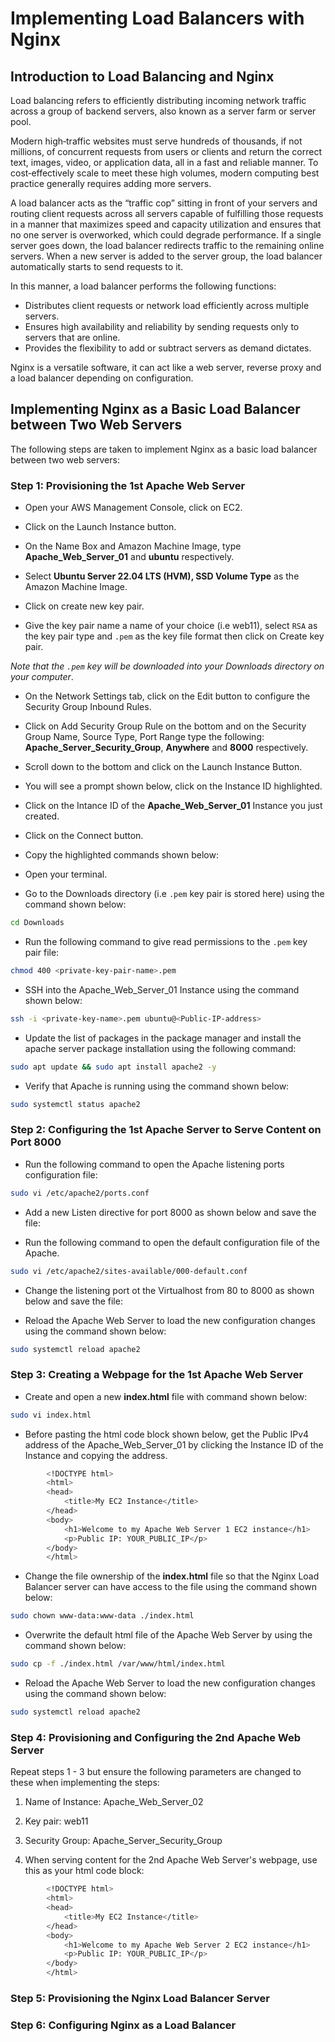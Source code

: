# Implementing Load Balancers with Nginx
## Introduction to Load Balancing and Nginx
Load balancing refers to efficiently distributing incoming network traffic across a group of backend servers, also known as a server farm or server pool. 

Modern high‑traffic websites must serve hundreds of thousands, if not millions, of concurrent requests from users or clients and return the correct text, images, video, or application data, all in a fast and reliable manner. To cost‑effectively scale to meet these high volumes, modern computing best practice generally requires adding more servers.

A load balancer acts as the “traffic cop” sitting in front of your servers and routing client requests across all servers capable of fulfilling those requests in a manner that maximizes speed and capacity utilization and ensures that no one server is overworked, which could degrade performance. If a single server goes down, the load balancer redirects traffic to the remaining online servers. When a new server is added to the server group, the load balancer automatically starts to send requests to it.

In this manner, a load balancer performs the following functions:
* Distributes client requests or network load efficiently across multiple servers.
* Ensures high availability and reliability by sending requests only to servers that are online.
* Provides the flexibility to add or subtract servers as demand dictates.

Nginx is a versatile software, it can act like a web server, reverse proxy and a load balancer depending on configuration.

## Implementing Nginx as a Basic Load Balancer between Two Web Servers
The following steps are taken to implement Nginx as a basic load balancer between two web servers:

### Step 1: Provisioning the 1st Apache Web Server
* Open your AWS Management Console, click on EC2.

* Click on the Launch Instance button.

* On the Name Box and Amazon Machine Image, type **Apache_Web_Server_01** and **ubuntu** respectively.

* Select **Ubuntu Server 22.04 LTS (HVM), SSD Volume Type** as the Amazon Machine Image.

* Click on create new key pair.

* Give the key pair name a name of your choice (i.e web11), select `RSA` as the key pair type and `.pem` as the key file format then click on Create key pair. 

*Note that the `.pem` key will be downloaded into your Downloads directory on your computer*.

* On the Network Settings tab, click on the Edit button to configure the Security Group Inbound Rules.

* Click on Add Security Group Rule on the bottom and on the Security Group Name, Source Type, Port Range type the following: **Apache_Server_Security_Group**, **Anywhere** and **8000** respectively.

* Scroll down to the bottom and click on the Launch Instance Button.

* You will see a prompt shown below, click on the Instance ID highlighted.

* Click on the Intance ID of the **Apache_Web_Server_01** Instance you just created.

* Click on the Connect button.

* Copy the highlighted commands shown below:

* Open your terminal.

* Go to the Downloads directory (i.e `.pem` key pair is stored here) using the command shown below:

```sh
cd Downloads
```

* Run the following command to give read permissions to the `.pem` key pair file:

```sh
chmod 400 <private-key-pair-name>.pem
```

* SSH into the Apache_Web_Server_01 Instance using the command shown below:

```sh
ssh -i <private-key-name>.pem ubuntu@<Public-IP-address>
```

* Update the list of packages in the package manager and install the apache server package installation using the following command:

```sh
sudo apt update && sudo apt install apache2 -y
```

* Verify that Apache is running using the command shown below:

```sh
sudo systemctl status apache2
```

### Step 2: Configuring the 1st Apache Server to Serve Content on Port 8000

*  Run the following command to open the Apache listening ports configuration file:

```sh
sudo vi /etc/apache2/ports.conf
```

* Add a new Listen directive for port 8000 as shown below and save the file:


* Run the following command to open the default configuration file of the Apache.

```sh
sudo vi /etc/apache2/sites-available/000-default.conf
```

* Change the listening port ot the Virtualhost from 80 to 8000 as shown below and save the file:

* Reload the Apache Web Server to load the new configuration changes using the command shown below:

```sh
sudo systemctl reload apache2
```

### Step 3: Creating a Webpage for the 1st Apache Web Server 

* Create and open a new **index.html** file with command shown below:

```sh
sudo vi index.html
```

* Before pasting the html code block shown below, get the Public IPv4 address of the Apache_Web_Server_01 by clicking the Instance ID of the Instance and copying the address.

```sh
        <!DOCTYPE html>
        <html>
        <head>
            <title>My EC2 Instance</title>
        </head>
        <body>
            <h1>Welcome to my Apache Web Server 1 EC2 instance</h1>
            <p>Public IP: YOUR_PUBLIC_IP</p>
        </body>
        </html>
```

* Change the file ownership of the **index.html** file so that the Nginx Load Balancer server can have access to the file using the command shown below:

```sh
sudo chown www-data:www-data ./index.html
```

* Overwrite the default html file of the Apache Web Server by using the command shown below:

```sh
sudo cp -f ./index.html /var/www/html/index.html
```

* Reload the Apache Web Server to load the new configuration changes using the command shown below:

```sh
sudo systemctl reload apache2
```

### Step 4: Provisioning and Configuring the 2nd Apache Web Server

Repeat steps 1 - 3 but ensure the following parameters are changed to these when implementing the steps:

1. Name of Instance: Apache_Web_Server_02

2. Key pair: web11

3. Security Group: Apache_Server_Security_Group

4. When serving content for the 2nd Apache Web Server's webpage, use this as your html code block:

```sh
        <!DOCTYPE html>
        <html>
        <head>
            <title>My EC2 Instance</title>
        </head>
        <body>
            <h1>Welcome to my Apache Web Server 2 EC2 instance</h1>
            <p>Public IP: YOUR_PUBLIC_IP</p>
        </body>
        </html>
```

### Step 5: Provisioning the Nginx Load Balancer Server

### Step 6: Configuring Nginx as a Load Balancer 
